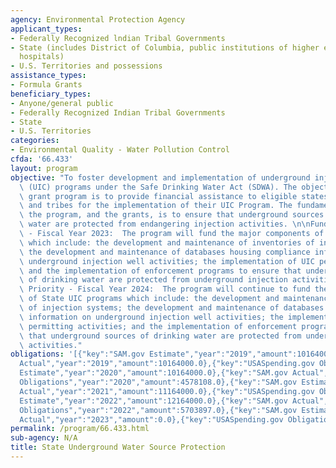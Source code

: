 ```yaml
---
agency: Environmental Protection Agency
applicant_types:
- Federally Recognized lndian Tribal Governments
- State (includes District of Columbia, public institutions of higher education and
  hospitals)
- U.S. Territories and possessions
assistance_types:
- Formula Grants
beneficiary_types:
- Anyone/general public
- Federally Recognized Indian Tribal Governments
- State
- U.S. Territories
categories:
- Environmental Quality - Water Pollution Control
cfda: '66.433'
layout: program
objective: "To foster development and implementation of underground injection control\
  \ (UIC) programs under the Safe Drinking Water Act (SDWA). The objective of the\
  \ grant program is to provide financial assistance to eligible states, territories,\
  \ and tribes for the implementation of their UIC Program. The fundamental goal of\
  \ the program, and the grants, is to ensure that underground sources of drinking\
  \ water are protected from endangering injection activities. \n\nFunding Priority\
  \ - Fiscal Year 2023:  The program will fund the major components of State UIC programs\
  \ which include: the development and maintenance of inventories of injection systems;\
  \ the development and maintenance of databases housing compliance information on\
  \ underground injection well activities; the implementation of UIC permitting activities;\
  \ and the implementation of enforcement programs to ensure that underground sources\
  \ of drinking water are protected from underground injection activities.  Funding\
  \ Priority - Fiscal Year 2024:  The program will continue to fund the major components\
  \ of State UIC programs which include: the development and maintenance of inventories\
  \ of injection systems; the development and maintenance of databases housing compliance\
  \ information on underground injection well activities; the implementation of UIC\
  \ permitting activities; and the implementation of enforcement programs to ensure\
  \ that underground sources of drinking water are protected from underground injection\
  \ activities."
obligations: '[{"key":"SAM.gov Estimate","year":"2019","amount":10164000.0},{"key":"SAM.gov
  Actual","year":"2019","amount":10164000.0},{"key":"USASpending.gov Obligations","year":"2019","amount":4754791.0},{"key":"SAM.gov
  Estimate","year":"2020","amount":10164000.0},{"key":"SAM.gov Actual","year":"2020","amount":8892400.0},{"key":"USASpending.gov
  Obligations","year":"2020","amount":4578108.0},{"key":"SAM.gov Estimate","year":"2021","amount":11164000.0},{"key":"SAM.gov
  Actual","year":"2021","amount":11164000.0},{"key":"USASpending.gov Obligations","year":"2021","amount":5045863.0},{"key":"SAM.gov
  Estimate","year":"2022","amount":12164000.0},{"key":"SAM.gov Actual","year":"2022","amount":8958000.0},{"key":"USASpending.gov
  Obligations","year":"2022","amount":5703897.0},{"key":"SAM.gov Estimate","year":"2023","amount":9720000.0},{"key":"SAM.gov
  Actual","year":"2023","amount":0.0},{"key":"USASpending.gov Obligations","year":"2023","amount":4141566.0}]'
permalink: /program/66.433.html
sub-agency: N/A
title: State Underground Water Source Protection
---
```

